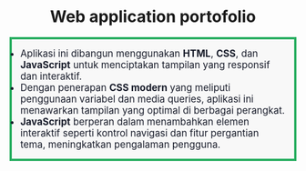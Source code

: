 <h1 align="center">Web application portofolio</h1>

<ul align="left" style="border: 4px solid #27AE60; padding: 15px; background-color: #f8f8f8; color: #191d2b; font-size: 1.2em; text-align: left;">
  <li>Aplikasi ini dibangun menggunakan <strong>HTML</strong>, <strong>CSS</strong>, dan <strong>JavaScript</strong> untuk menciptakan tampilan yang responsif dan interaktif.</li>
  <li>Dengan penerapan <strong>CSS modern</strong> yang meliputi penggunaan variabel dan media queries, aplikasi ini menawarkan tampilan yang optimal di berbagai perangkat.</li>
  <li><strong>JavaScript</strong> berperan dalam menambahkan elemen interaktif seperti kontrol navigasi dan fitur pergantian tema, meningkatkan pengalaman pengguna.</li>
</ul>

